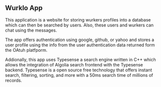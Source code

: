 ## Wurklo App

This application is a website for storing wurkers profiles into a database which can then be searched by users. Also, these users and wurkers can chat using the messages. 

The app offers authentication using google, github, or yahoo and stores a user profile using the info from the user authentication data returned form the OAtuh platfporm.

Addionally, this app uses Typesense a search engine written in C++ which allows the integration of Algolia search frontend with the Typesense backend. Typesense is a open source free technology that offers instant search, filtering, sorting, and more with a 50ms search time of millions of records. 
